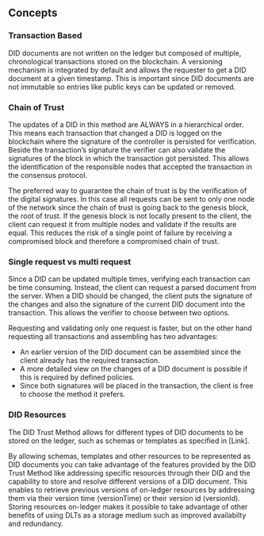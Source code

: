 ## Concepts

### Transaction Based

DID documents are not written on the ledger but composed of multiple, chronological transactions stored on the blockchain. A versioning mechanism is integrated by default and allows the requester to get a DID document at a given timestamp. This is important since DID documents are not immutable so entries like public keys can be updated or removed.

### Chain of Trust

The updates of a DID in this method are ALWAYS in a hierarchical order. This means each transaction that changed a DID is logged on the blockchain where the signature of the controller is persisted for verification. Beside the transaction’s signature the verifier can also validate the signatures of the block in which the transaction got persisted. This allows the identification of the responsible nodes that accepted the transaction in the consensus protocol.

The preferred way to guarantee the chain of trust is by the verification of the digital signatures. In this case all requests can be sent to only one node of the network since the chain of trust is going back to the genesis block, the root of trust. If the genesis block is not locally present to the client, the client can request it from multiple nodes and validate if the results are equal. This reduces the risk of a single point of failure by receiving a compromised block and therefore a compromised chain of trust.

### Single request vs multi request

Since a DID can be updated multiple times, verifying each transaction can be time consuming. Instead, the client can request a parsed document from the server. When a DID should be changed, the client puts the signature of the changes and also the signature of the current DID document into the transaction. This allows the verifier to choose between two options.

Requesting and validating only one request is faster, but on the other hand requesting all transactions and assembling has two advantages:

- An earlier version of the DID document can be assembled since the client already has the required transaction.
- A more detailed view on the changes of a DID document is possible if this is required by defined policies.
- Since both signatures will be placed in the transaction, the client is free to choose the method it prefers.

### DID Resources

The DID Trust Method allows for different types of DID documents to be stored on the ledger, such as schemas or templates as specified in [Link].

By allowing schemas, templates and other resources to be represented as DID documents you can take advantage of the features provided by the DID Trust Method like addressing specific resources through their DID and the capability to store and resolve different versions of a DID document. This enables to retrieve previous versions of on-ledger resources by addressing them via their version time (versionTime) or their version id (versionId). Storing resources on-ledger makes it possible to take advantage of other benefits of using DLTs as a storage medium such as improved availabilty and redundancy.
